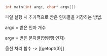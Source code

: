 ~~~c
int main(int argc, char* argv[])
~~~

파일 실행 시 추가적으로 받은 인자들을 저장하는 방법.

argc = 받은 인자 개수

argv = 받은 문자열(명령행 인자)



옵션 처리 함수 -> [[getopt(3)]]
